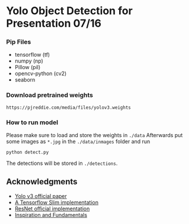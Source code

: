 # Yolo Object Detection for Presentation 07/16


### Pip Files
* tensorflow (tf)
* numpy (np)
* Pillow (pil)
* opencv-python (cv2)
* seaborn

### Download pretrained weights
```
https://pjreddie.com/media/files/yolov3.weights
```

### How to run model
Please make sure to load and store the weights in `./data` Afterwards put some images as `*.jpg`  in the `./data/inmages` folder
and run
```
python detect.py
```
The detections will be stored in `./detections`.

## Acknowledgments
* [Yolo v3 official paper](https://arxiv.org/abs/1804.02767)
* [A Tensorflow Slim implementation](https://github.com/mystic123/tensorflow-yolo-v3)
* [ResNet official implementation](https://github.com/tensorflow/models/tree/master/official/resnet)
* [Inspiration and Fundamentals](https://www.kaggle.com/aruchomu/yolo-v3-object-detection-in-tensorflow)
